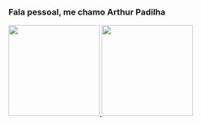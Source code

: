 ### Fala pessoal, me chamo Arthur Padilha

<div>
  <a href = "https://github.com/TheKarthur">
  <img height = "180em" src = "https://github-readme-stats.vercel.app/api?username=thekarthur&show_icons=true&theme=dark&include_all_commits=true"/>
  <img height = "180em" src = "https://github-readme-stats.vercel.app/api/top-langs/?username=thekarthur&layout=compact&langs_count=8&theme=dark"/>
</div>
